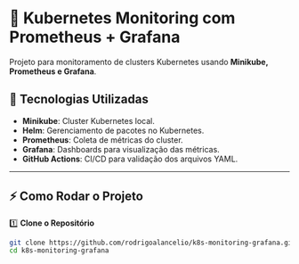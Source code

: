 # 🚀 Kubernetes Monitoring com Prometheus + Grafana

Projeto para monitoramento de clusters Kubernetes usando **Minikube, Prometheus e Grafana**.

## 📌 Tecnologias Utilizadas

- **Minikube**: Cluster Kubernetes local.
- **Helm**: Gerenciamento de pacotes no Kubernetes.
- **Prometheus**: Coleta de métricas do cluster.
- **Grafana**: Dashboards para visualização das métricas.
- **GitHub Actions**: CI/CD para validação dos arquivos YAML.

---

## ⚡ Como Rodar o Projeto

1️⃣ **Clone o Repositório**
```sh
git clone https://github.com/rodrigoalancelio/k8s-monitoring-grafana.git
cd k8s-monitoring-grafana
